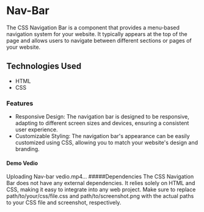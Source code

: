 # Nav-Bar
The CSS Navigation Bar is a component that provides a menu-based navigation system for your website. It typically appears at the top of the page and allows users to navigate between different sections or pages of your website.
## Technologies Used
- HTML
- CSS
### Features
- Responsive Design: The navigation bar is designed to be responsive, adapting to different screen sizes and devices, ensuring a consistent user experience.
- Customizable Styling: The navigation bar's appearance can be easily customized using CSS, allowing you to match your website's design and branding.
#### Demo Vedio
Uploading Nav-bar vedio.mp4…
#####Dependencies
The CSS Navigation Bar does not have any external dependencies. It relies solely on HTML and CSS, making it easy to integrate into any web project.
Make sure to replace path/to/your/css/file.css and path/to/screenshot.png with the actual paths to your CSS file and screenshot, respectively.
